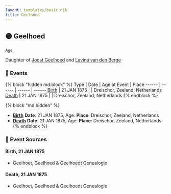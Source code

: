 ```yaml
---
layout: templates/basic.njk
title: Geelhoed
---
```

## 🟣 Geelhoed
<small>Age: </small>

Daughter of [Joost Geelhoed](/people/7/73673934) and [Lavina van den Berge](/people/7/71558365)

### 📆 Events

{% block "hidden md:block" %}
Type | Date | Age at Event | Place
------ | ------ | ------ | ------
[Birth](#event-event-2) | 21 JAN 1875 |  | Dreischor, Zeeland, Netherlands
[Death](#event-event-3) | 21 JAN 1875 |  | Dreischor, Zeeland, Netherlands
{% endblock %}

{% block "md:hidden" %}
- **[Birth](#event-event-2)**
**Date**: 21 JAN 1875, Age:
**Place**: Dreischor, Zeeland, Netherlands
- **[Death](#event-event-3)**
**Date**: 21 JAN 1875, Age:
**Place**: Dreischor, Zeeland, Netherlands
{% endblock %}

### 📰 Event Sources

#### <a id="event-event-2"></a> Birth, 21 JAN 1875
* Geelhoet, Geelhoed & Geelhoedt Genealogie

#### <a id="event-event-3"></a> Death, 21 JAN 1875
* Geelhoet, Geelhoed & Geelhoedt Genealogie